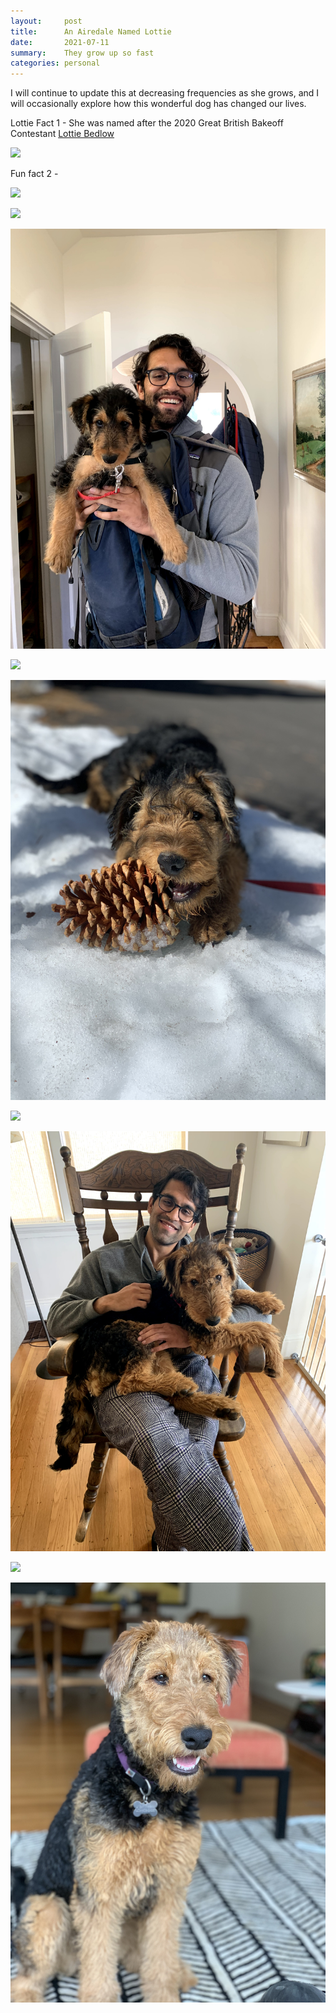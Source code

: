 ```yaml
---
layout:     post
title:      An Airedale Named Lottie
date:       2021-07-11
summary:    They grow up so fast
categories: personal
---
```


<style type="text/css">
  .post>.measure {
    max-width: 50rem;
  }
</style>

I will continue to update this at decreasing frequencies as she grows, and I will occasionally explore how this wonderful dog has changed our lives.

Lottie Fact 1 - She was named after the 2020 Great British Bakeoff Contestant [Lottie Bedlow](https://www.instagram.com/lottiegotcake/?hl=en)


![](/images/Lottie/1.2_mo.HEI")

Fun fact 2 -

![](/images/Lottie/2.0_mo.HEIC)

![](/images/Lottie/2.2_mo.HEIC)

![](/images/Lottie/2.5_mo.jpg)

![](/images/Lottie/3_mo.jpg")

![](/images/Lottie/4.0_mo.jpg)

![](/images/Lottie/4.5_mo.HEIC)

![](/images/Lottie/5.5_mo.jpg)

![](/images/Lottie/7_mo.HEIC)

![](/images/Lottie/7.5_mo.jpg)
